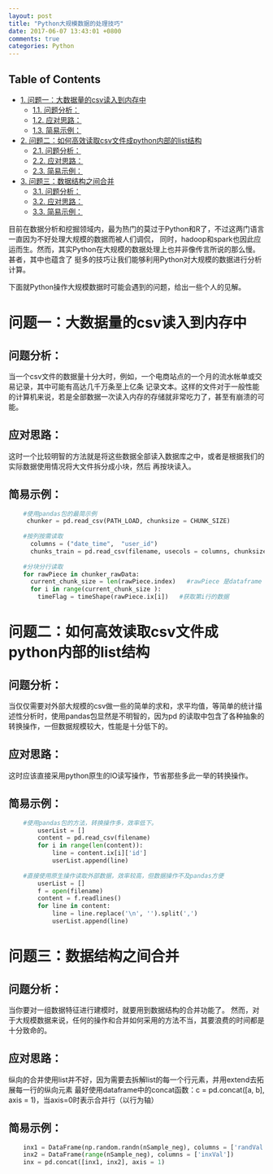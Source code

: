 ```yaml
---
layout: post
title: "Python大规模数据的处理技巧"
date: 2017-06-07 13:43:01 +0800
comments: true
categories: Python
---
```

<div id="table-of-contents">
<h2>Table of Contents</h2>
<div id="text-table-of-contents">
<ul>
<li><a href="#sec-1">1. 问题一：大数据量的csv读入到内存中</a>
<ul>
<li><a href="#sec-1-1">1.1. 问题分析：</a></li>
<li><a href="#sec-1-2">1.2. 应对思路：</a></li>
<li><a href="#sec-1-3">1.3. 简易示例：</a></li>
</ul>
</li>
<li><a href="#sec-2">2. 问题二：如何高效读取csv文件成python内部的list结构</a>
<ul>
<li><a href="#sec-2-1">2.1. 问题分析：</a></li>
<li><a href="#sec-2-2">2.2. 应对思路：</a></li>
<li><a href="#sec-2-3">2.3. 简易示例：</a></li>
</ul>
</li>
<li><a href="#sec-3">3. 问题三：数据结构之间合并</a>
<ul>
<li><a href="#sec-3-1">3.1. 问题分析：</a></li>
<li><a href="#sec-3-2">3.2. 应对思路：</a></li>
<li><a href="#sec-3-3">3.3. 简易示例：</a></li>
</ul>
</li>
</ul>
</div>
</div>

目前在数据分析和挖掘领域内，最为热门的莫过于Python和R了，不过这两门语言一直因为不好处理大规模的数据而被人们调侃，
同时，hadoop和spark也因此应运而生。然而，其实Python在大规模的数据处理上也并非像传言所说的那么慢。甚者，其中也蕴含了
挺多的技巧让我们能够利用Python对大规模的数据进行分析计算。

下面就Python操作大规模数据时可能会遇到的问题，给出一些个人的见解。

# 问题一：大数据量的csv读入到内存中<a id="sec-1" name="sec-1"></a>

## 问题分析：<a id="sec-1-1" name="sec-1-1"></a>

当一个csv文件的数据量十分大时，例如，一个电商站点的一个月的流水帐单或交易记录，其中可能有高达几千万条至上亿条
记录文本。这样的文件对于一般性能的计算机来说，若是全部数据一次读入内存的存储就非常吃力了，甚至有崩溃的可能。

## 应对思路：<a id="sec-1-2" name="sec-1-2"></a>

这时一个比较明智的方法就是将这些数据全部读入数据库之中，或者是根据我们的实际数据使用情况将大文件拆分成小块，然后
再按块读入。

## 简易示例：<a id="sec-1-3" name="sec-1-3"></a>
```python
    #使用pandas包的最简示例
     chunker = pd.read_csv(PATH_LOAD, chunksize = CHUNK_SIZE)
    
    #按列按需读取
      columns = ("date_time",  "user_id")
      chunks_train = pd.read_csv(filename, usecols = columns, chunksize = 100000)
    
    #分块分行读取
    for rawPiece in chunker_rawData:
      current_chunk_size = len(rawPiece.index)   #rawPiece 是dataframe
      for i in range(current_chunk_size ):
        timeFlag = timeShape(rawPiece.ix[i])   #获取第i行的数据
```
# 问题二：如何高效读取csv文件成python内部的list结构<a id="sec-2" name="sec-2"></a>

## 问题分析：<a id="sec-2-1" name="sec-2-1"></a>

当仅仅需要对外部大规模的csv做一些的简单的求和，求平均值，等简单的统计描述性分析时，使用pandas包显然是不明智的，因为pd
的读取中包含了各种抽象的转换操作，一但数据规模较大，性能是十分低下的。

## 应对思路：<a id="sec-2-2" name="sec-2-2"></a>

这时应该直接采用python原生的IO读写操作，节省那些多此一举的转换操作。

## 简易示例：<a id="sec-2-3" name="sec-2-3"></a>
```python
    #使用pandas包的方法，转换操作多，效率低下。
        userList = []
        content = pd.read_csv(filename)
        for i in range(len(content)):
            line = content.ix[i]['id']
            userList.append(line)
    
    #直接使用原生操作读取外部数据，效率较高，但数据操作不及pandas方便
        userList = []
        f = open(filename)
        content = f.readlines()
        for line in content:
            line = line.replace('\n', '').split(',')
            userList.append(line)
```
# 问题三：数据结构之间合并<a id="sec-3" name="sec-3"></a>

## 问题分析：<a id="sec-3-1" name="sec-3-1"></a>

当你要对一组数据特征进行建模时，就要用到数据结构的合并功能了。
然而，对于大规模数据来说，任何的操作和合并如何采用的方法不当，其要浪费的时间都是十分致命的。

## 应对思路：<a id="sec-3-2" name="sec-3-2"></a>

纵向的合并使用list并不好，因为需要去拆解list的每一个行元素，并用extend去拓展每一行的纵向元素
最好使用dataframe中的concat函数：c = pd.concat([a, b], axis = 1)，当axis=0时表示合并行（以行为轴）

## 简易示例：<a id="sec-3-3" name="sec-3-3"></a>
```python
    inx1 = DataFrame(np.random.randn(nSample_neg), columns = ['randVal'])
    inx2 = DataFrame(range(nSample_neg), columns = ['inxVal'])
    inx = pd.concat([inx1, inx2], axis = 1)
```
